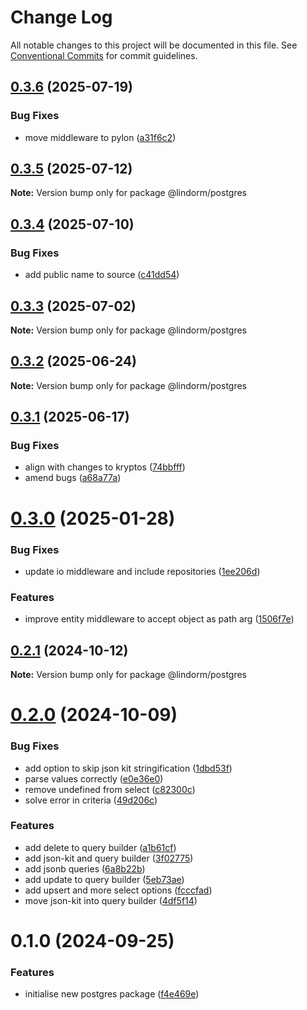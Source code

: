 # Change Log

All notable changes to this project will be documented in this file.
See [Conventional Commits](https://conventionalcommits.org) for commit guidelines.

## [0.3.6](https://github.com/lindorm-io/monorepo/compare/@lindorm/postgres@0.3.5...@lindorm/postgres@0.3.6) (2025-07-19)

### Bug Fixes

- move middleware to pylon ([a31f6c2](https://github.com/lindorm-io/monorepo/commit/a31f6c20c35629f6c905d657fd53d5b423636c60))

## [0.3.5](https://github.com/lindorm-io/monorepo/compare/@lindorm/postgres@0.3.4...@lindorm/postgres@0.3.5) (2025-07-12)

**Note:** Version bump only for package @lindorm/postgres

## [0.3.4](https://github.com/lindorm-io/monorepo/compare/@lindorm/postgres@0.3.3...@lindorm/postgres@0.3.4) (2025-07-10)

### Bug Fixes

- add public name to source ([c41dd54](https://github.com/lindorm-io/monorepo/commit/c41dd54a5a0081704f5d413c14a8796daa2ab6de))

## [0.3.3](https://github.com/lindorm-io/monorepo/compare/@lindorm/postgres@0.3.2...@lindorm/postgres@0.3.3) (2025-07-02)

**Note:** Version bump only for package @lindorm/postgres

## [0.3.2](https://github.com/lindorm-io/monorepo/compare/@lindorm/postgres@0.3.1...@lindorm/postgres@0.3.2) (2025-06-24)

**Note:** Version bump only for package @lindorm/postgres

## [0.3.1](https://github.com/lindorm-io/monorepo/compare/@lindorm/postgres@0.3.0...@lindorm/postgres@0.3.1) (2025-06-17)

### Bug Fixes

- align with changes to kryptos ([74bbfff](https://github.com/lindorm-io/monorepo/commit/74bbfff6fb50504dc70327f7de3fd6d4b45cb65a))
- amend bugs ([a68a77a](https://github.com/lindorm-io/monorepo/commit/a68a77a811ddfe33a0b487cd84cda6a18d3054b6))

# [0.3.0](https://github.com/lindorm-io/monorepo/compare/@lindorm/postgres@0.2.1...@lindorm/postgres@0.3.0) (2025-01-28)

### Bug Fixes

- update io middleware and include repositories ([1ee206d](https://github.com/lindorm-io/monorepo/commit/1ee206d194dd8ef55ef0196f5beb011b6400304f))

### Features

- improve entity middleware to accept object as path arg ([1506f7e](https://github.com/lindorm-io/monorepo/commit/1506f7e5ab4cd90866916c4b151e61becb27dc06))

## [0.2.1](https://github.com/lindorm-io/monorepo/compare/@lindorm/postgres@0.2.0...@lindorm/postgres@0.2.1) (2024-10-12)

**Note:** Version bump only for package @lindorm/postgres

# [0.2.0](https://github.com/lindorm-io/monorepo/compare/@lindorm/postgres@0.1.0...@lindorm/postgres@0.2.0) (2024-10-09)

### Bug Fixes

- add option to skip json kit stringification ([1dbd53f](https://github.com/lindorm-io/monorepo/commit/1dbd53f5c360f864049b3d396c36b842fa8f7b7f))
- parse values correctly ([e0e36e0](https://github.com/lindorm-io/monorepo/commit/e0e36e0968f038e76ce5c5740163eda653b27886))
- remove undefined from select ([c82300c](https://github.com/lindorm-io/monorepo/commit/c82300c88c1986ef2b902f8c3abe5741ad23b789))
- solve error in criteria ([49d206c](https://github.com/lindorm-io/monorepo/commit/49d206c8ee222a8c64d74a3795bef786629cb387))

### Features

- add delete to query builder ([a1b61cf](https://github.com/lindorm-io/monorepo/commit/a1b61cfdc0bd5425ffa6d8d8fae638f839a09901))
- add json-kit and query builder ([3f02775](https://github.com/lindorm-io/monorepo/commit/3f027753d7f77b0e591907d2f9f9211ab80997df))
- add jsonb queries ([6a8b22b](https://github.com/lindorm-io/monorepo/commit/6a8b22b6713dd7a848413e1c758a3798baf64261))
- add update to query builder ([5eb73ae](https://github.com/lindorm-io/monorepo/commit/5eb73ae1aa600def640369240cb9b1a9558a550f))
- add upsert and more select options ([fcccfad](https://github.com/lindorm-io/monorepo/commit/fcccfadd5fcb50b4eb03816f7bb5c8b2498be2ff))
- move json-kit into query builder ([4df5f14](https://github.com/lindorm-io/monorepo/commit/4df5f14b4a12d37a640ffe31a6d0a9e885d3084a))

# 0.1.0 (2024-09-25)

### Features

- initialise new postgres package ([f4e469e](https://github.com/lindorm-io/monorepo/commit/f4e469e0729814805d8657f5c23a5116ef14bd0a))
